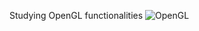 Studying OpenGL functionalities
![OpenGL](https://img.shields.io/badge/OpenGL-%23FFFFFF.svg?style=flat&logo=opengl)
